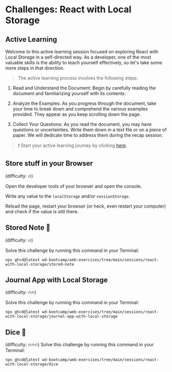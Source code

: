 # Challenges: React with Local Storage

## Active Learning

Welcome to this active learning session focused on exploring React with Local Storage in a self-directed way. As a developer, one of the most valuable skills is the ability to teach yourself effectively, so let's take some more steps in that direction.

> The active learning process involves the following steps:

1. Read and Understand the Document: Begin by carefully reading the document and familiarizing yourself with its contents.

1. Analyze the Examples: As you progress through the document, take your time to break down and comprehend the various examples provided. They appear as you keep scrolling down the page.

1. Collect Your Questions: As you read the document, you may have questions or uncertainties. Write them down in a text file or on a piece of paper. We will dedicate time to address them during the recap session.

> ❗️ Start your active learning journey by clicking [here](https://web-active-learning.vercel.app/documents/react-with-local-storage).

## Store stuff in your Browser

(difficulty: 🔥)

Open the developer tools of your browser and open the console.

Write any value to the `localStorage` and/or `sessionStorage`.

Reload the page, restart your browser (or heck, even restart your computer) and check if the value is still there.

## Stored Note 📝

(difficulty: 🔥)

Solve this challenge by running this command in your Terminal:

```
npx ghcd@latest wd-bootcamp/web-exercises/tree/main/sessions/react-with-local-storage/stored-note
```

## Journal App with Local Storage

(difficulty: 🔥🔥)

Solve this challenge by running this command in your Terminal:

```
npx ghcd@latest wd-bootcamp/web-exercises/tree/main/sessions/react-with-local-storage/journal-app-with-local-storage
```

## Dice 🎲

(difficulty: 🔥🔥🔥)
Solve this challenge by running this command in your Terminal:

```
npx ghcd@latest wd-bootcamp/web-exercises/tree/main/sessions/react-with-local-storage/dice
```
